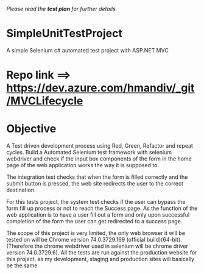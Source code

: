 *Please read the **test plan** for further details*

# SimpleUnitTestProject
A simple Selenium c# automated test project with ASP.NET MVC
# Repo link ==> https://dev.azure.com/hmandiv/_git/MVCLifecycle

# Objective
A Test driven development process using Red, Green, Refactor and repeat cycles. 
Build a Automated Selenium test framework with selenium webdriver and check if the input box
components of the form in the home page of the web application works the way it is
supposed to. 

The integration test checks that when the form is filled correctly and the
submit button is pressed, the web site redirects the user to the correct destination. 

For this tests project, the system test checks if the user can bypass the form fill up process or not
to reach the Success page. As the function of the web application is to have a user fill out
a form and only upon successful completion of the form the user can get redirected to a
success page. 

The scope of this project is very limited, the only web browser it will be
tested on will be Chrome version 74.0.3729.169 (official build)(64-bit).(Therefore the
chrome webdriver used in selenium will be chrome driver version 74.0.3729.6). All the
tests are run against the production website for this project, as my development, staging
and production sites will basically be the same.
